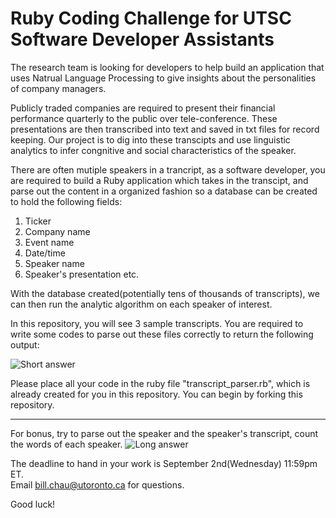 # Ruby Coding Challenge for UTSC Software Developer Assistants

The research team is looking for developers to help build an application that uses Natrual Language Processing to give insights about the personalities of company managers.

Publicly traded companies are required to present their financial performance quarterly to the public over tele-conference.  These presentations are then transcribed into text and saved in txt files for record keeping.  Our project is to dig into these transcipts and use linguistic analytics to infer congnitive and social characteristics of the speaker.

There are often mutiple speakers in a trancript, as a software developer, you are required to build a Ruby application which takes in the transcipt, and parse out the content in a organized fashion so a database can be created to hold the following fields:
1. Ticker
2. Company name
3. Event name
4. Date/time
5. Speaker name
6. Speaker's presentation etc. 

With the database created(potentially tens of thousands of transcripts), we can then run the analytic algorithm on each speaker of interest.  

In this repository, you will see 3 sample transcripts.  You are required to write some codes to parse out these files correctly to return the following output:

![Short answer](https://github.com/Lazigerbill/ruby_code_challenge/blob/master/shrtans1.jpg "Short Answer")

Please place all your code in the ruby file "transcript_parser.rb", which is already created for you in this repository.  You can begin by forking this repository.

*****************************************
For bonus, try to parse out the speaker and the speaker's transcript, count the words of each speaker.
![Long answer](https://github.com/Lazigerbill/ruby_code_challenge/blob/master/longans.jpg "Long Answer")



The deadline to hand in your work is September 2nd(Wednesday) 11:59pm ET.  
Email bill.chau@utoronto.ca for questions.

Good luck!
